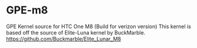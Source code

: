 GPE-m8
======

GPE Kernel source for HTC One M8 (Build for verizon version)
This kernel is based off the source of Elite-Luna kernel by BuckMarble.
https://github.com/Buckmarble/Elite_Lunar_M8


